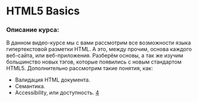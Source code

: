 #  HTML5 Basics

### Описание курса:
В данном видео-курсе мы с вами рассмотрим все возможности языка гипертекстовой разметки HTML.
А это, между прочим, основа каждого веб-сайта, или веб-приложения.
Разберём основы, а так же изучим большинство новых тэгов, которые появились с новым стандартом HTML5.
Дополнительно рассмотрим такие понятия, как:
- Валидация HTML документа.
- Семантика.
- Accessibility, или доступность.
<a href="https://andreyshyshkin.github.io/Dictionary/html/04_Text/Files">4</a>
